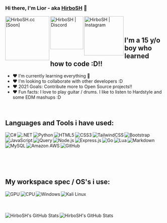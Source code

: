 ### Hi there, I'm Lior - aka [HirboSH][website] 👋 
[<img align="left" alt="HirboSH.cc [Soon]" width="140px" src="https://img.shields.io/badge/Website [Soon]-2C2F33?style=for-the-badge&logo=Website&logoColor=white" />][website] [<img align="left" alt="HirboSH | Discord" width="105px" src="https://img.shields.io/badge/Discord-7289DA?style=for-the-badge&logo=discord&logoColor=white" />][discord] 
[<img align="left" alt="HirboSH | Instagram" width="125px" src="https://img.shields.io/badge/Instagram-E4405F?style=for-the-badge&logo=instagram&logoColor=white" />][instagram]

<br />
<br />

## I'm a 15 y/o boy who learned how to code :D!!

- ❤️ I’m currently learning everything 🤣
- ❤️ I’m looking to collaborate with other developers :D
- ❤️ 2021 Goals: Contribute more to Open Source projects!!
- ❤️ Fun facts: I love to play guitar / drums. I like to listen to Hardstyle and some EDM mashups :D

<br />

## Languages and Tools i have used:
<img align="left" alt="C#" src="https://img.shields.io/badge/C%23-239120?style=for-the-badge&logo=c-sharp&logoColor=white" /><img align="left" alt=".NET" src="https://img.shields.io/badge/.NET-5C2D91?style=for-the-badge&logo=.net&logoColor=white" /><img align="left" alt="Python" src="https://img.shields.io/badge/Python-14354C?style=for-the-badge&logo=python&logoColor=white" /> <img align="left" alt="HTML5" src="https://img.shields.io/badge/HTML5-E34F26?style=for-the-badge&logo=html5&logoColor=white" /> <img align="left" alt="CSS3" src="https://img.shields.io/badge/CSS3-1572B6?style=for-the-badge&logo=css3&logoColor=white" /> <img align="left" alt="TailwindCSS" src="https://img.shields.io/badge/Tailwind_CSS-38B2AC?style=for-the-badge&logo=tailwind-css&logoColor=white" /> <img align="left" alt="Bootstrap" src="https://img.shields.io/badge/Bootstrap-563D7C?style=for-the-badge&logo=bootstrap&logoColor=white" /> <img align="left" alt="JavaScript" src="https://img.shields.io/badge/JavaScript-F7DF1E?style=for-the-badge&logo=javascript&logoColor=black" /> <img align="left" alt="jQuery" src="https://img.shields.io/badge/jQuery-0769AD?style=for-the-badge&logo=jquery&logoColor=white" /> <img align="left" alt="Node.js" src="https://img.shields.io/badge/Node.js-43853D?style=for-the-badge&logo=node.js&logoColor=white" /> <img align="left" alt="Express.js" src="https://img.shields.io/badge/Express.js-404D59?style=for-the-badge" /> <img align="left" alt="Go" src="https://img.shields.io/badge/Go-00ADD8?style=for-the-badge&logo=go&logoColor=white" /> <img align="left" alt="Lua" src="https://img.shields.io/badge/Lua-2C2D72?style=for-the-badge&logo=lua&logoColor=white" /> <img align="left" alt="Markdown" src="https://img.shields.io/badge/Markdown-000000?style=for-the-badge&logo=markdown&logoColor=white" /> <img align="left" alt="MySQL" src="https://img.shields.io/badge/MySQL-00000F?style=for-the-badge&logo=mysql&logoColor=white" /> <img align="left" alt="Amazon AWS" src="https://img.shields.io/badge/Amazon_AWS-232F3E?style=for-the-badge&logo=amazon-aws&logoColor=white" /> <img align="left" alt="GitHub" src="https://img.shields.io/badge/GitHub-100000?style=for-the-badge&logo=github&logoColor=white" />
<br />

<br />
<br />
<br />
<br />
<br />

## My workspace spec / OS's i use:

<img align="left" alt="GPU" src="https://img.shields.io/badge/NVIDIA-GTX1070-76B900?style=for-the-badge&logo=nvidia&logoColor=white" />
<img align="left" alt="CPU" src="https://img.shields.io/badge/Intel-Core_i7_6th-0071C5?style=for-the-badge&logo=intel&logoColor=white" />

<img align="left" alt="Windows" src="https://img.shields.io/badge/Windows-0078D6?style=for-the-badge&logo=windows&logoColor=white" />
<img align="left" alt="Kali Linux" src="https://img.shields.io/badge/Kali Linux-2C2F33?style=for-the-badge" />

<br />
<br />
<br />
<br />

<img align="left" alt="HirboSH's GitHub Stats" src="https://github-readme-stats.vercel.app/api?username=Lior-Koren&theme=graywhite&show_icons=true&hide_border=true" />
<img align="left" alt="HirboSH's GitHub Stats" src="https://github-readme-stats.vercel.app/api/top-langs/?username=Lior-Koren&theme=graywhite&layout=compact" />

[website]: https://hirbosh.cc
[discord]: https://youtube.com/codeSTACKr
[instagram]: https://instagram.com/liorrkorenn
